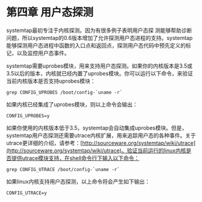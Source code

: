 # 第四章 用户态探测
systemtap最初专注于内核探测。因为有很多例子表明用户态探  测能够帮助诊断问题，所以systemtap的0.6版本增加了允许探测用户态进程的支持。systemtap能够探测用户态进程中函数的入口点和返回点，探测用户态代码中预先定义的标记，以及监控用户态事件。

systemtap需要uprobes模块，用来支持用户态探测。如果你的内核版本是3.5或3.5以后的版本，内核就已经内置了uprobes模块。你可以运行以下命令，来验证当前内核版本是否支持uprobes模块：

    grep CONFIG_UPROBES /boot/config-`uname -r`
如果内核已经集成了uprobes模块，则以上命令会输出：

    CONFIG_UPROBES=y
如果你使用的内核版本低于3.5，systemtap会自动集成uprobes模块。但是，systemtap用户态探测还需要utrace内核扩展，用来追踪用户态的各种事件。关于utrace更详细的介绍，请参考：[http://sourceware.org/systemtap/wiki/utrace](http://sourceware.org/systemtap/wiki/utrace)。验证当前运行的linux内核是否提供utrace模块支持，在shell命令行下输入以下命令：

    grep CONFIG_UTRACE /boot/config-`uname -r`
如果linux内核支持用户态探测，以上命令将会产生如下输出：

    CONFIG_UTRACE=y
